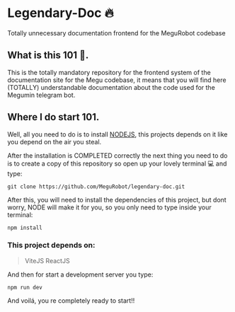 # Legendary-Doc 🔥
Totally unnecessary documentation frontend for the MeguRobot codebase 

## What is this 101 🤔.
This is the totally mandatory repository for the frontend system of the documentation site for the Megu codebase, it means that you will find here (TOTALLY) understandable
documentation about the code used for the Megumin telegram bot.

## Where I do start 101.
Well, all you need to do is to install [NODEJS](https://nodejs.org/en/download/), this projects depends on it like you depend on the air you steal.

After the installation is COMPLETED correctly the next thing you need to do is to create a copy of this repository so open up your lovely terminal 💻 and type:

```
git clone https://github.com/MeguRobot/legendary-doc.git
```
After this, you will need to install the dependencies of this project, but dont worry, NODE will make it for you, so you only need to type inside your terminal:

```
npm install
```

### This project depends on:

> ViteJS
> ReactJS

And then for start a development server you type:
```
npm run dev
```
And voilá, you re completely ready to start!!


